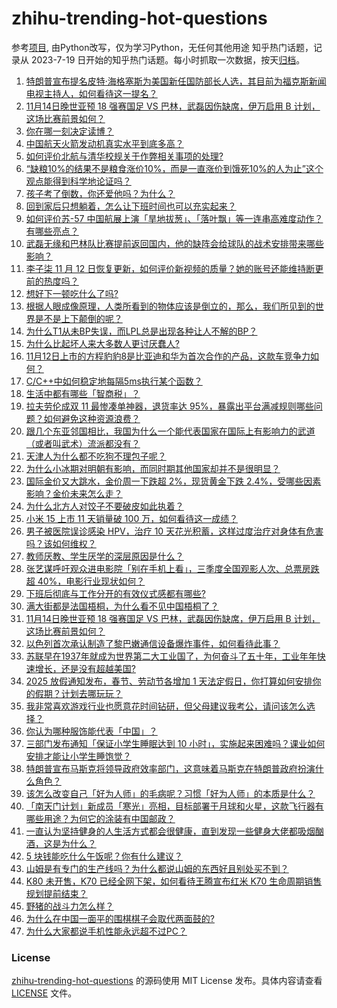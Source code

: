 # zhihu-trending-hot-questions
参考[项目](https://github.com/justjavac/zhihu-trending-hot-questions), 由Python改写，仅为学习Python，无任何其他用途
知乎热门话题，记录从 2023-7-19
日开始的知乎热门话题。每小时抓取一次数据，按天[归档](./data)。
<!-- BEGIN -->
<!-- 最后更新时间 2024-11-13 03:26:17.972285 -->
1. [特朗普宣布提名皮特·海格塞斯为美国新任国防部长人选，其目前为福克斯新闻电视主持人，如何看待这一提名？](https://www.zhihu.com/question/4020385442)
1. [11月14日晚世亚预 18 强赛国足 VS 巴林，武磊因伤缺席，伊万启用 B 计划，这场比赛前景如何？](https://www.zhihu.com/question/3950435011)
1. [你在哪一刻决定读博？](https://www.zhihu.com/question/2737518554)
1. [中国航天火箭发动机真实水平到底多高？](https://www.zhihu.com/question/352037468)
1. [如何评价北航与清华校规关于作弊相关事项的处理?](https://www.zhihu.com/question/3944112062)
1. [“缺粮10%的结果不是粮食涨价10%，而是一直涨价到饿死10%的人为止”这个观点能得到科学地论证吗？](https://www.zhihu.com/question/616291306)
1. [孩子考了倒数，你还爱他吗？为什么？](https://www.zhihu.com/question/811161417)
1. [回到家后只想躺着，怎么让下班时间也可以充实起来？](https://www.zhihu.com/question/3993035768)
1. [如何评价苏-57 中国航展上演「旱地拔葱」、「落叶飘」等一连串高难度动作？有哪些亮点？](https://www.zhihu.com/question/3948555618)
1. [武磊无缘和巴林队比赛提前返回国内，他的缺阵会给球队的战术安排带来哪些影响？](https://www.zhihu.com/question/3926542703)
1. [李子柒 11 月 12 日恢复更新，如何评价新视频的质量？她的账号还能维持断更前的热度吗？](https://www.zhihu.com/question/3963003265)
1. [想好下一顿吃什么了吗?](https://www.zhihu.com/question/3899844231)
1. [根据人眼成像原理，人类所看到的物体应该是倒立的，那么，我们所见到的世界是不是上下颠倒的呢？](https://www.zhihu.com/question/29791947)
1. [为什么T1从未BP失误，而LPL总是出现各种让人不解的BP？](https://www.zhihu.com/question/3550729053)
1. [为什么比起坏人来大多数人更讨厌蠢人?](https://www.zhihu.com/question/369533999)
1. [11月12日上市的方程豹豹8是比亚迪和华为首次合作的产品，这款车竞争力如何？](https://www.zhihu.com/question/3991777840)
1. [C/C++中如何稳定地每隔5ms执行某个函数？](https://www.zhihu.com/question/536739862)
1. [生活中都有哪些「智商税」？](https://www.zhihu.com/question/38711687)
1. [拉夫劳伦成双 11 最惨凑单神器，退货率达 95%，暴露出平台满减规则哪些问题？如何避免这种资源浪费？](https://www.zhihu.com/question/3825035540)
1. [跟几个东亚邻国相比，我国为什么一个能代表国家在国际上有影响力的武道（或者叫武术）流派都没有？](https://www.zhihu.com/question/3757681194)
1. [天津人为什么都不吃狗不理包子呢？](https://www.zhihu.com/question/666008867)
1. [为什么小冰期对明朝有影响，而同时期其他国家却并不是很明显？](https://www.zhihu.com/question/27569144)
1. [国际金价又大跳水，金价周一下跌超 2%，现货黄金下跌 2.4%，受哪些因素影响？金价未来怎么走？](https://www.zhihu.com/question/3930276125)
1. [为什么北方人对饺子不要破皮如此执着？](https://www.zhihu.com/question/1342397710)
1. [小米 15 上市 11 天销量破 100 万，如何看待这一成绩？](https://www.zhihu.com/question/3854614038)
1. [男子被医院误诊感染 HPV，治疗 10 天花光积蓄，这样过度治疗对身体有危害吗？该如何维权？](https://www.zhihu.com/question/3945967508)
1. [教师厌教、学生厌学的深层原因是什么？](https://www.zhihu.com/question/1581520846)
1. [张艺谋呼吁观众进电影院「别在手机上看」，三季度全国观影人次、总票房跌超 40%，电影行业现状如何？](https://www.zhihu.com/question/3951169953)
1. [下班后彻底与工作分开的有效仪式感都有哪些?](https://www.zhihu.com/question/3691369381)
1. [满大街都是法国梧桐，为什么看不见中国梧桐了？](https://www.zhihu.com/question/3237464007)
1. [11月14日晚世亚预 18 强赛国足 VS 巴林，武磊因伤缺席，伊万启用 B 计划，这场比赛前景如何？](https://www.zhihu.com/question/3950435011)
1. [以色列首次承认制造了黎巴嫩通信设备爆炸事件，如何看待此事？](https://www.zhihu.com/question/3841796795)
1. [苏联早在1937年就成为世界第二大工业国了，为何奋斗了五十年，工业年年快速增长，还是没有超越美国?](https://www.zhihu.com/question/3880732661)
1. [2025 放假通知发布，春节、劳动节各增加 1 天法定假日，你打算如何安排你的假期？计划去哪玩玩？](https://www.zhihu.com/question/3964802032)
1. [我非常喜欢游戏行业也愿意花时间钻研，但父母建议我考公，请问该怎么选择？](https://www.zhihu.com/question/3121701295)
1. [你认为哪种服饰能代表「中国」？](https://www.zhihu.com/question/1810601004)
1. [三部门发布通知「保证小学生睡眠达到 10 小时」，实施起来困难吗？课业如何安排才能让小学生睡饱觉？](https://www.zhihu.com/question/3959636319)
1. [特朗普宣布马斯克将领导政府效率部门，这意味着马斯克在特朗普政府扮演什么角色？](https://www.zhihu.com/question/4021211139)
1. [该怎么改变自己「好为人师」的毛病呢？习惯「好为人师」的本质是什么？](https://www.zhihu.com/question/3826848547)
1. [「南天门计划」新成员「寒光」亮相，目标部署于月球和火星，这款飞行器有哪些用途？为何它的涂装有中国邮政？](https://www.zhihu.com/question/3922558076)
1. [一直认为坚持健身的人生活方式都会很健康，直到发现一些健身大佬都吸烟酗酒，这是为什么？](https://www.zhihu.com/question/3335210834)
1. [5 块钱能吃什么午饭呢？你有什么建议？](https://www.zhihu.com/question/1755984611)
1. [山姆是有专门的生产线吗？为什么都说山姆的东西好且别处买不到？](https://www.zhihu.com/question/652678981)
1. [K80 未开售，K70 已经全网下架，如何看待王腾宣布红米 K70 生命周期销售规划提前结束？](https://www.zhihu.com/question/3878634985)
1. [野猪的战斗力怎么样？](https://www.zhihu.com/question/25624946)
1. [为什么在中国一面平的围棋棋子会取代两面鼓的?](https://www.zhihu.com/question/400968076)
1. [为什么大家都说手机性能永远超不过PC？](https://www.zhihu.com/question/430712588)
<!-- END -->
### License
[zhihu-trending-hot-questions](https://github.com/yaogengzhu/zhihu-trending-hot-questions)
的源码使用 MIT License 发布。具体内容请查看 [LICENSE](./LICENSE) 文件。
